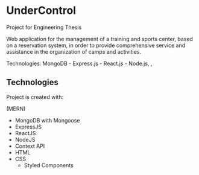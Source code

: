 # UnderControl
 Project for Engineering Thesis
 
 
 
Web application for the management of a training and sports center, based on a reservation system, in order to provide comprehensive service and assistance in the organization of camps and activities.

Technologies:  MongoDB - Express.js - React.js - Node.js, ,

## Technologies

Project is created with:

(MERN)
- MongoDB with Mongoose
- ExpressJS
- ReactJS
- NodeJS
- Context API
- HTML
- CSS
  - Styled Components

